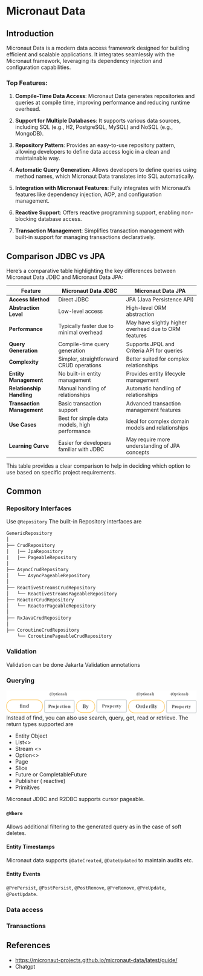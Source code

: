 # Micronaut Data

## Introduction
Micronaut Data is a modern data access framework designed for building efficient and scalable applications. It integrates seamlessly with the Micronaut framework, leveraging its dependency injection and configuration capabilities.

### Top Features:

1. **Compile-Time Data Access**: Micronaut Data generates repositories and queries at compile time, improving performance and reducing runtime overhead.

2. **Support for Multiple Databases**: It supports various data sources, including SQL (e.g., H2, PostgreSQL, MySQL) and NoSQL (e.g., MongoDB).

3. **Repository Pattern**: Provides an easy-to-use repository pattern, allowing developers to define data access logic in a clean and maintainable way.

4. **Automatic Query Generation**: Allows developers to define queries using method names, which Micronaut Data translates into SQL automatically.

5. **Integration with Micronaut Features**: Fully integrates with Micronaut’s features like dependency injection, AOP, and configuration management.

6. **Reactive Support**: Offers reactive programming support, enabling non-blocking database access.

7. **Transaction Management**: Simplifies transaction management with built-in support for managing transactions declaratively.

## Comparison JDBC vs JPA
Here’s a comparative table highlighting the key differences between Micronaut Data JDBC and Micronaut Data JPA:

| Feature                    | Micronaut Data JDBC                           | Micronaut Data JPA                                    |
|----------------------------|-----------------------------------------------|-------------------------------------------------------|
| **Access Method**          | Direct JDBC                                   | JPA (Java Persistence API)                            |
| **Abstraction Level**      | Low-level access                              | High-level ORM abstraction                            |
| **Performance**            | Typically faster due to minimal overhead      | May have slightly higher overhead due to ORM features |
| **Query Generation**       | Compile-time query generation                 | Supports JPQL and Criteria API for queries            |
| **Complexity**             | Simpler, straightforward CRUD operations      | Better suited for complex relationships               |
| **Entity Management**      | No built-in entity management                 | Provides entity lifecycle management                  |
| **Relationship Handling**  | Manual handling of relationships              | Automatic handling of relationships                   |
| **Transaction Management** | Basic transaction support                     | Advanced transaction management features              |
| **Use Cases**              | Best for simple data models, high performance | Ideal for complex domain models and relationships     |
| **Learning Curve**         | Easier for developers familiar with JDBC      | May require more understanding of JPA concepts        |

This table provides a clear comparison to help in deciding which option to use based on specific project requirements.
## Common

### Repository Interfaces
Use `@Repository`
The built-in Repository interfaces are
```
GenericRepository   
│
├── CrudRepository
│   |── JpaRepository
|   |── PageableRepository
│
├── AsyncCrudRepository
│   └── AsyncPageableRepository
│ 
├── ReactiveStreamsCrudRepository
│   └── ReactiveStreamsPageableRepository
├── ReactorCrudRepository
│   └── ReactorPageableRepository
│
├── RxJavaCrudRepository
│   
├── CoroutineCrudRepository
    └── CoroutinePageableCrudRepository
```
### Validation
Validation can be done Jakarta Validation annotations 

### Querying
![img.png](img.png)
Instead of find,  you can also use search, query, get, read or retrieve.
The return types supported are 
* Entity Object
* List<>
* Stream <>
* Option<>
* Page
* Slice
* Future or CompletableFuture
* Publisher ( reactive)
* Primitives

Micronaut JDBC and R2DBC supports cursor pageable.

#### `@Where`
Allows additional filtering to the generated query as in the case of soft deletes.

#### Entity Timestamps
Micronaut data supports `@DateCreated`, `@DateUpdated` to maintain audits etc.

#### Entity Events
`@PrePersist`, `@PostPersist`, `@PostRemove`, `@PreRemove`, `@PreUpdate`, `@PostUpdate`.

### Data access

### Transactions

## References

* https://micronaut-projects.github.io/micronaut-data/latest/guide/
* Chatgpt